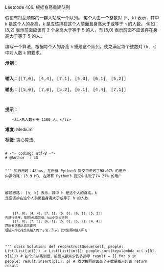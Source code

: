Leetcode 406. 根据身高重建队列
<p>假设有打乱顺序的一群人站成一个队列。 每个人由一个整数对 <code>(h, k)</code> 表示，其中 <code>h</code> 是这个人的身高，<code>k</code> 是应该排在这个人前面且身高大于或等于 <code>h</code> 的人数。 例如：[5,2] 表示前面应该有 2 个身高大于等于 5 的人，而 [5,0] 表示前面不应该存在身高大于等于 5 的人。</p>


<p>编写一个算法，根据每个人的身高 <code>h</code> 重建这个队列，使之满足每个整数对 <code>(h, k)</code> 中对人数 <code>k</code> 的要求。</p>



<ul>

</ul>



<p><strong>示例：</strong></p>



<pre>

<strong>输入：</strong>[[7,0], [4,4], [7,1], [5,0], [6,1], [5,2]]

<strong>输出：</strong>[[5,0], [7,0], [5,2], [6,1], [4,4], [7,1]]</pre>



<p> </p>



<p><strong>提示：</strong></p>



<ul>

	<li>总人数少于 1100 人。</li>

</ul>





 **难度**: Medium



 **标签**: 贪心算法、 





<div class="hcb_wrap">
<pre class="prism undefined-numbers lang-python" data-lang="Python"><code>
# -*- coding: utf-8 -*-
# @Author  : LG

"""
执行用时：48 ms, 在所有 Python3 提交中击败了98.07% 的用户
内存消耗：13.9 MB, 在所有 Python3 提交中击败了74.27% 的用户

解题思路：
    [h, k] 表示，其中 h 是这个人的身高，k 是应该排在这个人前面且身高大于或等于 h 的人数

        [[7, 0], [4, 4], [7, 1], [5, 0], [6, 1], [5, 2]]
    先进行排序，按照h从高到低，k从小到大排列
        [[7, 0], [7, 1], [6, 1], [5, 0], [5, 2], [4, 4]]
    然后依次插入结果即可
    后插入的必定比先插入的个子低，所以，此时按照k插入即可
"""
class Solution:
    def reconstructQueue(self, people: List[List[int]]) -> List[List[int]]:
        people.sort(key=lambda x:(-x[0], x[1])) # 按个头从高到低，前面人数从少到多排序
        result = []
        for p in people:
            result.insert(p[1], p)  # 依次按照前面高个子数量插入列表
        return result
</code></pre></div>
